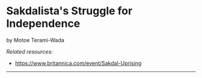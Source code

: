 # Sakdalista's Struggle for Independence
by Motoe Terami-Wada

*Related resources:*
- https://www.britannica.com/event/Sakdal-Uprising

---


